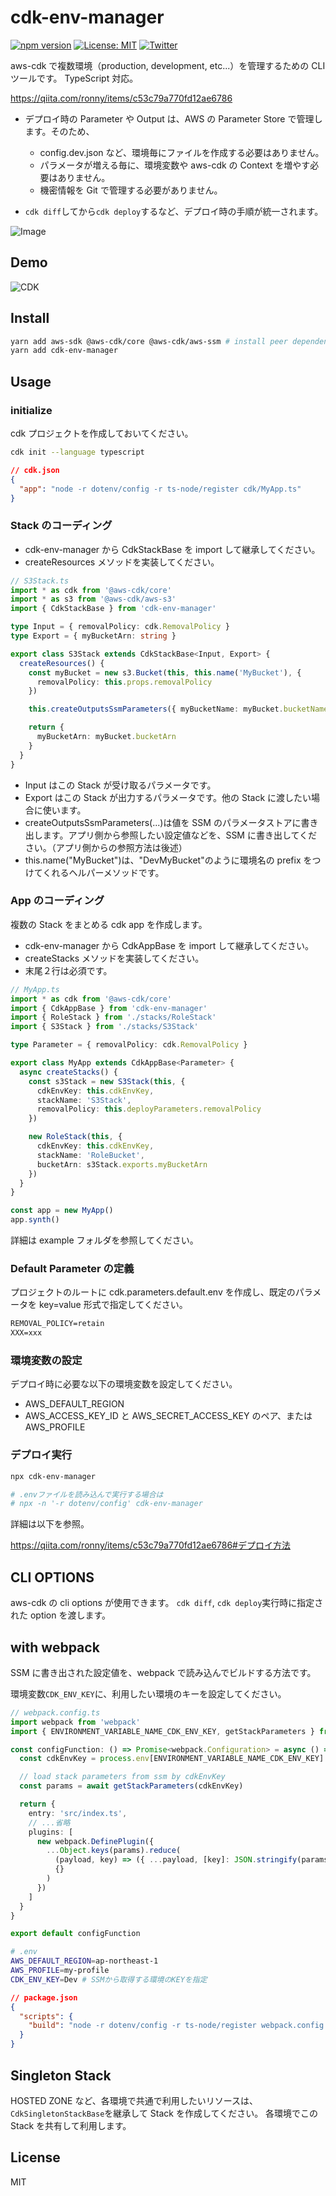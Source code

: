 # cdk-env-manager

[![npm version](https://badge.fury.io/js/cdk-env-manager.svg)](https://badge.fury.io/js/cdk-env-manager)
[![License: MIT](https://img.shields.io/badge/License-MIT-yellow.svg)](https://opensource.org/licenses/MIT)
[![Twitter](https://img.shields.io/twitter/url?style=social&url=https%3A%2F%2Fgithub.com%2Fmasahirompp%2Fcdk-env-manager)](https://twitter.com/intent/tweet?text=Wow:&url=https%3A%2F%2Fgithub.com%2Fmasahirompp%2Fcdk-env-manager)

aws-cdk で複数環境（production, development, etc...）を管理するための CLI ツールです。
TypeScript 対応。

<https://qiita.com/ronny/items/c53c79a770fd12ae6786>

- デプロイ時の Parameter や Output は、AWS の Parameter Store で管理します。そのため、

  - config.dev.json など、環境毎にファイルを作成する必要はありません。
  - パラメータが増える毎に、環境変数や aws-cdk の Context を増やす必要はありません。
  - 機密情報を Git で管理する必要がありません。

- `cdk diff`してから`cdk deploy`するなど、デプロイ時の手順が統一されます。

![Image](./assets/cdk-env-manager-image.png)

## Demo

![CDK](./assets/cdk.gif 'cdk')

## Install

```sh
yarn add aws-sdk @aws-cdk/core @aws-cdk/aws-ssm # install peer dependencies
yarn add cdk-env-manager
```

## Usage

### initialize

cdk プロジェクトを作成しておいてください。

```sh
cdk init --language typescript
```

```json
// cdk.json
{
  "app": "node -r dotenv/config -r ts-node/register cdk/MyApp.ts"
}
```

### Stack のコーディング

- cdk-env-manager から CdkStackBase を import して継承してください。
- createResources メソッドを実装してください。

```typescript
// S3Stack.ts
import * as cdk from '@aws-cdk/core'
import * as s3 from '@aws-cdk/aws-s3'
import { CdkStackBase } from 'cdk-env-manager'

type Input = { removalPolicy: cdk.RemovalPolicy }
type Export = { myBucketArn: string }

export class S3Stack extends CdkStackBase<Input, Export> {
  createResources() {
    const myBucket = new s3.Bucket(this, this.name('MyBucket'), {
      removalPolicy: this.props.removalPolicy
    })

    this.createOutputsSsmParameters({ myBucketName: myBucket.bucketName })

    return {
      myBucketArn: myBucket.bucketArn
    }
  }
}
```

- Input はこの Stack が受け取るパラメータです。
- Export はこの Stack が出力するパラメータです。他の Stack に渡したい場合に使います。
- createOutputsSsmParameters(...)は値を SSM のパラメータストアに書き出します。アプリ側から参照したい設定値などを、SSM に書き出してください。（アプリ側からの参照方法は後述）
- this.name("MyBucket")は、"DevMyBucket"のように環境名の prefix をつけてくれるヘルパーメソッドです。

### App のコーディング

複数の Stack をまとめる cdk app を作成します。

- cdk-env-manager から CdkAppBase を import して継承してください。
- createStacks メソッドを実装してください。
- 末尾２行は必須です。

```typescript
// MyApp.ts
import * as cdk from '@aws-cdk/core'
import { CdkAppBase } from 'cdk-env-manager'
import { RoleStack } from './stacks/RoleStack'
import { S3Stack } from './stacks/S3Stack'

type Parameter = { removalPolicy: cdk.RemovalPolicy }

export class MyApp extends CdkAppBase<Parameter> {
  async createStacks() {
    const s3Stack = new S3Stack(this, {
      cdkEnvKey: this.cdkEnvKey,
      stackName: 'S3Stack',
      removalPolicy: this.deployParameters.removalPolicy
    })

    new RoleStack(this, {
      cdkEnvKey: this.cdkEnvKey,
      stackName: 'RoleBucket',
      bucketArn: s3Stack.exports.myBucketArn
    })
  }
}

const app = new MyApp()
app.synth()
```

詳細は example フォルダを参照してください。

### Default Parameter の定義

プロジェクトのルートに cdk.parameters.default.env を作成し、既定のパラメータを key=value 形式で指定してください。

```txt
REMOVAL_POLICY=retain
XXX=xxx
```

### 環境変数の設定

デプロイ時に必要な以下の環境変数を設定してください。

- AWS_DEFAULT_REGION
- AWS_ACCESS_KEY_ID と AWS_SECRET_ACCESS_KEY のペア、または AWS_PROFILE

### デプロイ実行

```sh
npx cdk-env-manager

# .envファイルを読み込んで実行する場合は
# npx -n '-r dotenv/config' cdk-env-manager
```

詳細は以下を参照。

<https://qiita.com/ronny/items/c53c79a770fd12ae6786#デプロイ方法>

## CLI OPTIONS

aws-cdk の cli options が使用できます。
`cdk diff`, `cdk deploy`実行時に指定された option を渡します。

## with webpack

SSM に書き出された設定値を、webpack で読み込んでビルドする方法です。

環境変数`CDK_ENV_KEY`に、利用したい環境のキーを設定してください。

```typescript
// webpack.config.ts
import webpack from 'webpack'
import { ENVIRONMENT_VARIABLE_NAME_CDK_ENV_KEY, getStackParameters } from 'cdk-env-manager'

const configFunction: () => Promise<webpack.Configuration> = async () => {
  const cdkEnvKey = process.env[ENVIRONMENT_VARIABLE_NAME_CDK_ENV_KEY]

  // load stack parameters from ssm by cdkEnvKey
  const params = await getStackParameters(cdkEnvKey)

  return {
    entry: 'src/index.ts',
    // ...省略
    plugins: [
      new webpack.DefinePlugin({
        ...Object.keys(params).reduce(
          (payload, key) => ({ ...payload, [key]: JSON.stringify(params[key]) }),
          {}
        )
      })
    ]
  }
}

export default configFunction
```

```sh
# .env
AWS_DEFAULT_REGION=ap-northeast-1
AWS_PROFILE=my-profile
CDK_ENV_KEY=Dev # SSMから取得する環境のKEYを指定
```

```json
// package.json
{
  "scripts": {
    "build": "node -r dotenv/config -r ts-node/register webpack.config.ts"
  }
}
```

## Singleton Stack

HOSTED ZONE など、各環境で共通で利用したいリソースは、`CdkSingletonStackBase`を継承して Stack を作成してください。
各環境でこの Stack を共有して利用します。

## License

MIT
